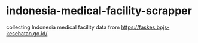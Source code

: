 # indonesia-medical-facility-scrapper
collecting Indonesia medical facility data from https://faskes.bpjs-kesehatan.go.id/
